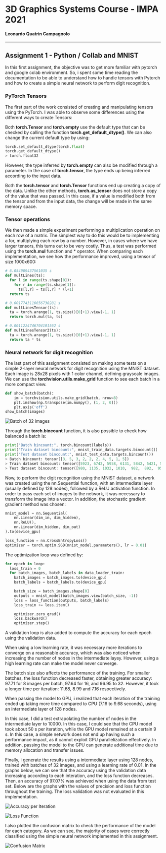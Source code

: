 # 3D Graphics Systems Course - IMPA 2021

#### Leonardo Quatrin Campagnolo

---------

## Assignment 1 - Python / Collab and MNIST

In this first assignment, the objective was to get more familiar with pytorch and google colab environment. So, i spent some time reading the documentation to be able to understand how to handle tensors with Pytorch and how to create a simple neural network to perform digit recognition.

### PyTorch Tensors

The first part of the work consisted of creating and manipulating tensors using the PyTorch. I was able to observe some differences using the different ways to create Tensors:

Both **torch.Tensor** and **torch.empty** use the default type that can be checked by calling the function **torch.get_default_dtype()**. We can also change the current default type by using:


```python
torch.set_default_dtype(torch.float)
torch.get_default_dtype()
> torch.float32
``` 

However, the type inferred by **torch.empty** can also be modified through a parameter. In the case of **torch.tensor**, the type ends up being inferred according to the input data.

Both the **torch.tensor** and **torch.Tensor** functions end up creating a copy of the data. Unlike the other methods, **torch.as_tensor** does not store a copy of the value that was passed. In this case, if a value is modified both from the tensor and from the input data, the change will be made in the same memory space.

### Tensor operations

We then made a simple experiment performing a multiplication operation on each row of a matrix. The simplest way to do this would be to implementing a for, multiplying each row by a number. However, in cases where we have larger tensors, this turns out to be very costly.
Thus, a test was performed using the **torch.mul** function and * operator. When comparing each implementation, we see how the performance improved, using a tensor of size 1000x600:

```python
# 6.054009437561035 s
def multLines(ts):
  for l in range(ts.shape[0]):
    for r in range(ts.shape[1]):
      ts[l,r] = ts[l,r] * (l+1) 
  return ts

# 0.0017743110656738281 s
def multLinesTensor(ts):
  ta = torch.arange(1, ts.size()[0]+1).view(-1, 1)
  return torch.mul(ta, ts)

# 0.0011224746704101562 s
def multLinesTensor2(ts):
  ta = torch.arange(1, ts.size()[0]+1).view(-1, 1)
  return ta * ts
``` 

### Neural network for digit recognition

The last part of this assignment consisted on making some tests on a simple 2-layer neural network for digit recognition using the MNIST dataset. Each image is 28x28 pixels with 1 color channel, defining grayscale images. We can use the **torchvision.utils.make_grid** function to see each batch in a more compact view.

```python
def show_batch(batch):
    im = torchvision.utils.make_grid(batch, nrow=8)
    plt.imshow(np.transpose(im.numpy(), (1, 2, 0)))
    plt.axis('off')
show_batch(images)
``` 

![Batch of 32 images](imgs/a1/bach_of_images.png)

Through the **torch.bincount** function, it is also possible to check how balanced a batch is:

```python
print("Batch bincount:", torch.bincount(labels))
print("Train dataset bincount:", mnist_train_data.targets.bincount())
print("Test dataset bincount:", mnist_test_data.targets.bincount())
> Batch bincount: tensor([3, 5, 3, 2, 2, 2, 4, 5, 1, 5])
> Train dataset bincount: tensor([5923, 6742, 5958, 6131, 5842, 5421, 5918, 6265, 5851, 5949])
> Test dataset bincount: tensor([980, 1135, 1032, 1010,  982,  892,  958, 1028,  974, 1009])
``` 

Now, to perform the digit recognition using the MNIST dataset, a network was created using the nn.Sequential function, with an intermediate layer (usually defined by 128 nodes), followed by a ReLU activation function. In order to pass each set of images to the network, it was necessary to transform the image into a vector. In addition, the stochastic gradient gradient method was chosen:

```python
mnist_model = nn.Sequential(
    nn.Linear(dim_in, dim_hidden),
    nn.ReLU(),
    nn.Linear(dim_hidden, dim_out)
).to(device_gpu)

loss_function = nn.CrossEntropyLoss()
optimizer = torch.optim.SGD(mnist_model.parameters(), lr = 0.01)
``` 

The optimization loop was defined by:

```python
for epoch in loop:
  loss_train = 0
  for batch_images, batch_labels in data_loader_train:
    batch_images = batch_images.to(device_gpu)
    batch_labels = batch_labels.to(device_gpu)

    batch_size = batch_images.shape[0]
    outputs = mnist_model(batch_images.view(batch_size, -1)) 
    loss = loss_function(outputs, batch_labels)
    loss_train += loss.item()

    optimizer.zero_grad()
    loss.backward()
    optimizer.step()
```

A validation loop is also added to compute the accuracy for each epoch using the validation data.

When using a low learning rate, it was necessary more iterations to converge on a reasonable accuracy, which was also noticed when increasing the number of nodes in the intermediate layey. However, using a high learning rate can make the model never converge.

The batch size also affects the performance of the training. For smaller batches, the loss function decreased faster, obtaining greater accuracy: 97.71 for 8 images per batch, 97.64 for 16, and 96.95 to 32. However, it took a longer time per iteration: 11.68, 8.99 and 7.16 respectively.

When passing the model to GPU, i realized that each iteration of the training ended up taking more time compared to CPU (7.16 to 9.68 seconds), using an intermediate layer of 128 nodes.

In this case, I did a test extrapolating the number of nodes in the intermediate layer to 10000. In this case, I could see that the CPU model took about 50 s per iteration, while the GPU model remained at a certain 9 s. In this case, a simple network does not end up having such a performance impact, as it cannot exploit GPU parallelization effectively. In addition, passing the model to the GPU can generate additional time due to memory allocation and transfer issues.

Finally, i generate the results using a intermediate layer using 128 nodes, trained with batches of 32 images, and using a learning rate of 0.01. In the graphs below, we can see that the accuracy using the validation data increasing according to each interation, and the loss function decreases. Then, an accuracy of 97.07% was achieved when using the data from test set. Below are the graphs with the values of precision and loss function throughout the training. The loss validation was not evaluated in this implementation.

![Accuracy per Iteration](imgs/a1/accuracy.png)

![Loss Function](imgs/a1/loss_function.png)

I also plotted the confusion matrix to check the performance of the model for each category. As we can see, the majority of cases were correctly classified using the simple neural network implemented in this assignment.

![Confusion Matrix](imgs/a1/confusion_matrix.png)

